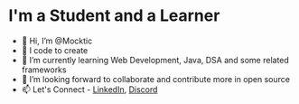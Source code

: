 # I'm a Student and a Learner
- 👋 Hi, I’m @Mocktic
- 👀 I code to create 
- 🌱 I’m currently learning Web Development, Java, DSA and some related frameworks
- 💞️ I’m looking forward to collaborate and contribute more in open source
- 📫 Let's Connect - [LinkedIn](https://www.linkedin.com/in/mocktic-joshi-21485439/), [Discord](https://discordapp.com/users/595250024280227860)


<!---
Mocktic/Mocktic is a ✨ special ✨ repository because its `README.md` (this file) appears on your GitHub profile.
You can click the Preview link to take a look at your changes.
--->
